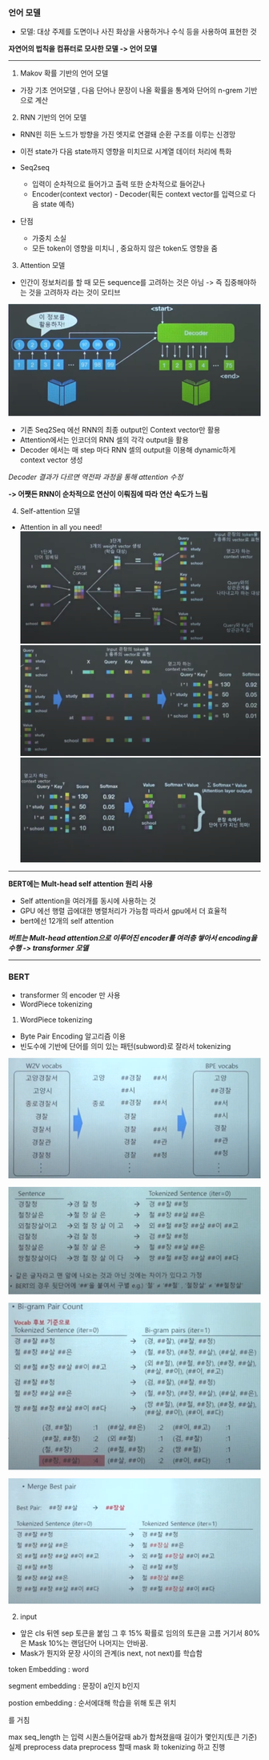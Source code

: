 
### 언어 모델

- 모델: 대상 주제를 도면이나 사진 화상을 사용하거나 수식 등을 사용하여 표현한 것

**자연어의 법칙을 컴퓨터로 모사한 모델 -> 언어 모델**

---



1. Makov 확률 기반의 언어 모델
- 가장 기초 언어모델 , 다음 단어나 문장이 나올 확률을 통계와 단어의 n-grem 기반으로 계산

2. RNN 기반의 언어 모델
- RNN읜 히든 노드가 방향을 가진 엣지로 연결돼 순환 구조를 이루는 신경망
- 이전 state가 다음 state까지 영향을 미치므로 시계열 데이터 처리에 특화
- Seq2seq 
  - 입력이 순차적으로 들어가고 출력 또한 순차적으로 들어갇나
  - Encoder(context vector) - Decoder(획든 context vector를 입력으로 다음 state 예측)
  
- 단점
  - 가중치 소실
  - 모든 token이 영향을 미치니 , 중요하지 않은 token도 영향을 줌
  

3. Attention 모델
- 인간이 정보처리를 할 때 모든 sequence를 고려하는 것은 아님 -> 즉 집중해야하는 것을 고려하자 라는 것이 모티브

![](./img/attention.png)

- 기존 Seq2Seq 에선 RNN의 최종 output인 Context vector만 활용
- Attention에서는 인코더의 RNN 셀의 각각 output을 활용
- Decoder 에서는 매 step 마다 RNN 셀의 output을 이용해 dynamic하게 context vector 생성

*Decoder 결과가 다르면 역전파 과정을 통해 attention 수정*

**-> 어쨋든 RNN이 순차적으로 연산이 이뤄짐에 따라 연산 속도가 느림**

4. Self-attention 모델
- Attention in all you need!
![](./img/sa1.png)
![](./img/sa2.png)
![](./img/sa3.png)

--- 
**BERT에는 Mult-head self attention 원리 사용**
- Self attention을 여러개를 동시에 사용하는 것
- GPU 에선 행렬 곱에대한 병렬처리가 가능함 따라서 gpu에서 더 효율적
- bert에선 12개의 self attention

***버트는 Mult-head attention으로 이루어진 encoder를 여러층 쌓아서 encoding을 수행 -> transformer 모델***



---

### BERT

- transformer 의 encoder 만 사용
- WordPiece tokenizing

1. WordPiece tokenizing
- Byte Pair Encoding 알고리즘 이용
- 빈도수에 기반에 단어를 의미 있는 패턴(subword)로 잘라서 tokenizing


![](./img/wpt.png)


![](./img/wp2.png)

![](./img/wpt3.png)


![](./img/wpt4.png)



2. input

- 앞은 cls 뒤엔 sep 토큰을 붙임 그 후 15% 확률로 임의의 토큰을 고름 거기서 80%은 Mask 10%는 랜덤단어 나머지는 안바꿈. 
- Mask가 뭔지와 문장 사이의 관계(is next, not next)를 학습함

token Embedding : word

segment embedding : 문장이 a인지 b인지

postion embedding : 순서에대해 학습을 위해 토큰 위치

를 거침



  

max seq_length 는 입력 시퀀스들어갈때 ab가 합쳐졌을때 길이가 몇인지(토큰 기준)
실제 preprocess data 
preprocess 할때 mask 화 tokenizing 하고 진행





